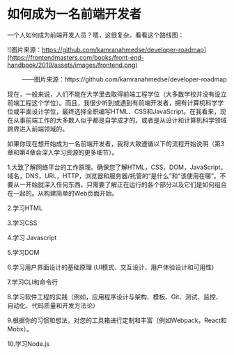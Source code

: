 # 如何成为一名前端开发者


一个人如何成为前端开发人员？嗯，这很复杂。看看这个路线图：

![图片来源：https://github.com/kamranahmedse/developer-roadmap](https://frontendmasters.com/books/front-end-handbook/2019/assets/images/frontend.png)

<p align="right">——图片来源：https://github.com/kamranahmedse/developer-roadmap </p>


现在，一般来说，人们不能在大学里去取得前端工程学位（大多数学校并没有设立前端工程这个学位）。而且，我很少听到或遇到有前端开发者，拥有计算机科学学位或平面设计学位，最终选择全职编写HTML、CSS和JavaScript。在我看来，现在从事前端工作的大多数人似乎都是自学成才的，或者是从设计和计算机科学领域跨界进入前端领域的。

如果你现在想开始成为一名前端开发者，我将大致遵循以下的流程开始说明（第3章和第4章会深入学习资源的更多细节）。

1.大致了解网络平台的工作原理。确保您了解HTML，CSS，DOM，JavaScript，域名，DNS，URL，HTTP，浏览器和服务器/托管的“是什么”和“该使用在哪”。不要从一开始就深入任何东西，只需要了解正在运行的各个部分以及它们是如何组合在一起的。从构建简单的Web页面开始。

2.学习HTML

3.学习CSS

4.学习 Javascript

5.学习DOM

6.学习用户界面设计的基础原理 (UI模式、交互设计、用户体验设计和可用性)

7.学习CLI和命令行

8.学习软件工程的实践（例如，应用程序设计与架构、模板、Git、测试、监控、自动化、代码质量和开发方法论）

9.根据你的习惯和想法，对您的工具箱进行定制和丰富（例如Webpack，React和Mobx）。

10.学习Node.js